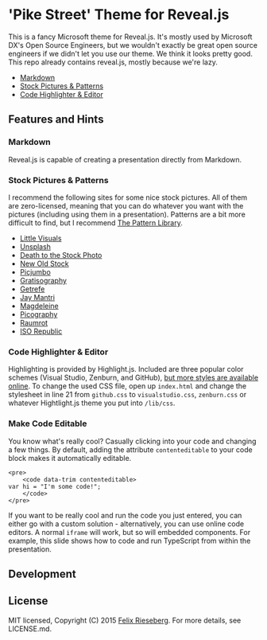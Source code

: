 # 'Pike Street' Theme for Reveal.js
This is a fancy Microsoft theme for Reveal.js. It's mostly used by Microsoft DX's Open Source Engineers, but we wouldn't exactly be great open source engineers if we didn't let you use our theme. We think it looks pretty good. This repo already contains reveal.js, mostly because we're lazy.

* [Markdown](#markdown)
* [Stock Pictures & Patterns](#stockpics)
* [Code Highlighter & Editor](#codeedit)

## Features and Hints

### Markdown
Reveal.js is capable of creating a presentation directly from Markdown. 

### Stock Pictures & Patterns<a name="stockpics"></a>
I recommend the following sites for some nice stock pictures. All of them are zero-licensed, meaning that you can do whatever you want with the pictures (including using them in a presentation). Patterns are a bit more difficult to find, but I recommend [The Pattern Library](http://thepatternlibrary.com/).

* [Little Visuals](http://littlevisuals.co/)
* [Unsplash](http://unsplash.com/)
* [Death to the Stock Photo](http://join.deathtothestockphoto.com/)
* [New Old Stock](http://nos.twnsnd.co/)
* [Picjumbo](http://picjumbo.com/)
* [Gratisography](http://www.gratisography.com/)
* [Getrefe](http://getrefe.tumblr.com/)
* [Jay Mantri](http://jaymantri.com/)
* [Magdeleine](http://magdeleine.co/)
* [Picography](http://picography.co/)
* [Raumrot](http://www.raumrot.com/10/)
* [ISO Republic](http://isorepublic.com/)

### Code Highlighter & Editor <a name="codeedit"></a>
Highlighting is provided by Highlight.js. Included are three popular color schemes (Visual Studio, Zenburn, and GitHub), [but more styles are available online](https://highlightjs.org/static/demo/). To change the used CSS file, open up `index.html` and change the stylesheet in line 21 from `github.css` to `visualstudio.css`, `zenburn.css` or whatever Hightlight.js theme you put into `/lib/css`.

### Make Code Editable
You know what's really cool? Casually clicking into your code and changing a few things. By default, adding the attribute `contenteditable` to your code block makes it automatically editable.

```
<pre>
    <code data-trim contenteditable>
var hi = "I'm some code!";
    </code>
</pre>
```

If you want to be really cool and run the code you just entered, you can either go with a custom solution - alternatively, you can use online code editors. A normal `iframe` will work, but so will embedded components. For example, this slide shows how to code and run TypeScript from within the presentation.

## Development

## License
MIT licensed, Copyright (C) 2015 [Felix Rieseberg](http://www.felixrieseberg.com). For more details, see LICENSE.md.
